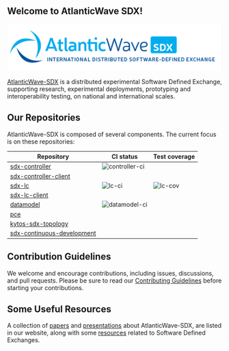## Welcome to AtlanticWave SDX!

![AtlanticWave-SDX logo](/images/AtlanticWave.png)

[AtlanticWave-SDX][aw-sdx] is a distributed experimental Software Defined
Exchange, supporting research, experimental deployments, prototyping
and interoperability testing, on national and international scales.

## Our Repositories

AtlanticWave-SDX is composed of several components. The current focus
is on these repositories:

| Repository                                 | CI status        | Test coverage |
|--------------------------------------------|------------------|---------------|
| [sdx-controller][controller]               | ![controller-ci] |               |
| [sdx-controller-client][controller-client] |                  |               |
| [sdx-lc][lc]                               | ![lc-ci]         | ![lc-cov]     |
| [sdx-lc-client][lc-client]                 |                  |               |
| [datamodel][datamodel]                     | ![datamodel-ci]  |               |
| [pce][pce]                                 |                  |               |
| [kytos-sdx-topology][topology]             |                  |               |
| [sdx-continuous-development][cd]           |                  |               |

## Contribution Guidelines

We welcome and encourage contributions, including issues, discussions,
and pull requests.  Please be sure to read our [Contributing
Guidelines](/profile/CONTRIBUTING.md) before starting your
contributions.

## Some Useful Resources

A collection of [papers][papers] and [presentations][presentations]
about AtlanticWave-SDX, are listed in our website, along with some
[resources][resources] related to Software Defined Exchanges.

<!-- References -->

[aw-sdx]: https://www.atlanticwave-sdx.net/ (AtlanticWave-SDX Website)
[papers]: https://www.atlanticwave-sdx.net/?page_id=267
[presentations]: https://www.atlanticwave-sdx.net/?page_id=309
[resources]: https://www.atlanticwave-sdx.net/?page_id=369

[controller]: https://github.com/atlanticwave-sdx/sdx-controller
[controller-ci]: https://github.com/atlanticwave-sdx/sdx-controller/actions/workflows/test.yml/badge.svg

<!-- [![Test](https://github.com/atlanticwave-sdx/sdx-controller/actions/workflows/test.yml/badge.svg)](https://github.com/atlanticwave-sdx/sdx-controller/actions/workflows/test.yml) -->

[controller-client]: https://github.com/atlanticwave-sdx/sdx-controller-client

[lc]: https://github.com/atlanticwave-sdx/sdx-lc
[lc-ci]: https://github.com/atlanticwave-sdx/sdx-lc/actions/workflows/test.yml/badge.svg
<!-- [![Test](https://github.com/atlanticwave-sdx/sdx-lc/actions/workflows/test.yml/badge.svg)](https://github.com/atlanticwave-sdx/sdx-lc/actions/workflows/test.yml) -->
[lc-cov]: https://coveralls.io/repos/github/atlanticwave-sdx/sdx-lc/badge.svg
<!-- [![Coverage Status](https://coveralls.io/repos/github/atlanticwave-sdx/sdx-lc/badge.svg?branch=main)](https://coveralls.io/github/atlanticwave-sdx/sdx-lc?branch=main) -->



[lc-client]: https://github.com/atlanticwave-sdx/sdx-lc-client

[datamodel]: https://github.com/atlanticwave-sdx/datamodel
[datamodel-ci]: https://github.com/atlanticwave-sdx/datamodel/actions/workflows/test.yml/badge.svg

<!-- [![Test](https://github.com/atlanticwave-sdx/datamodel/actions/workflows/test.yml/badge.svg)](https://github.com/atlanticwave-sdx/datamodel/actions/workflows/test.yml) -->

[pce]: https://github.com/atlanticwave-sdx/pce
[topology]: https://github.com/atlanticwave-sdx/kytos-sdx-topology
[cd]: https://github.com/atlanticwave-sdx/sdx-continuous-development

<!--

## Contacting Us

TODO: List project contacts and/or communication channels.

## Security

TODO: How to report any security issues?

-->
